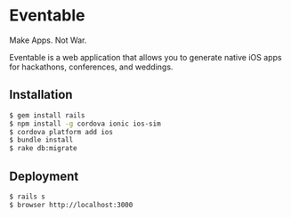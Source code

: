 Eventable
=========

Make Apps. Not War.

Eventable is a web application that allows you to generate native iOS apps for
hackathons, conferences, and weddings.

Installation
------------

```bash
$ gem install rails
$ npm install -g cordova ionic ios-sim
$ cordova platform add ios
$ bundle install
$ rake db:migrate
```

Deployment
----------

```bash
$ rails s
$ browser http://localhost:3000
```
